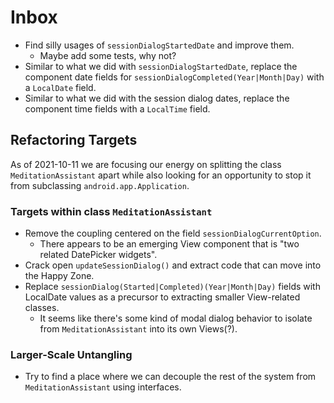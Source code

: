 # Inbox

- Find silly usages of `sessionDialogStartedDate` and improve them.
  - Maybe add some tests, why not?
- Similar to what we did with `sessionDialogStartedDate`, replace the component date fields for `sessionDialogCompleted(Year|Month|Day)` with a `LocalDate` field.
- Similar to what we did with the session dialog dates, replace the component time fields with a `LocalTime` field.

## Refactoring Targets

As of 2021-10-11 we are focusing our energy on splitting the class `MeditationAssistant` apart while also looking for
an opportunity to stop it from subclassing `android.app.Application`.

### Targets within class `MeditationAssistant`

- Remove the coupling centered on the field `sessionDialogCurrentOption`.
  - There appears to be an emerging View component that is "two related DatePicker widgets".
- Crack open `updateSessionDialog()` and extract code that can move into the Happy Zone.
- Replace `sessionDialog(Started|Completed)(Year|Month|Day)` fields with LocalDate values as a precursor to extracting smaller View-related classes.
  - It seems like there's some kind of modal dialog behavior to isolate from `MeditationAssistant` into its own Views(?).

### Larger-Scale Untangling

- Try to find a place where we can decouple the rest of the system from `MeditationAssistant` using interfaces.

